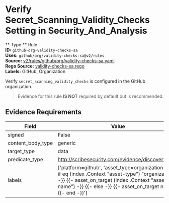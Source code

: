 # Verify Secret_Scanning_Validity_Checks Setting in Security_And_Analysis  
** Type:** Rule  
**ID:** `github-org-validity-checks-sa`  
**Uses:** `github/org/validity-checks-sa@v2/rules`  
**Source:** [v2/rules/github/org/validity-checks-sa.yaml](https://github.com/scribe-public/sample-policies/v2/rules/github/org/validity-checks-sa.yaml)  
**Rego Source:** [validity-checks-sa.rego](https://github.com/scribe-public/sample-policies/v2/rules/github/org/validity-checks-sa.rego)  
**Labels:** GitHub, Organization  

Verify `secret_scanning_validity_checks` is configured in the GitHub organization.

> Evidence for this rule **IS NOT** required by default but is recommended.


## Evidence Requirements  
| Field | Value |
|-------|-------|
| signed | False |
| content_body_type | generic |
| target_type | data |
| predicate_type | http://scribesecurity.com/evidence/discovery/v0.1 |
| labels | ['platform=github', 'asset_type=organization', '{{- if eq (index .Context "asset-type") "organization" -}} {{- asset_on_target (index .Context "asset-name") -}} {{- else -}} {{- asset_on_target nil -}} {{- end -}}'] |

